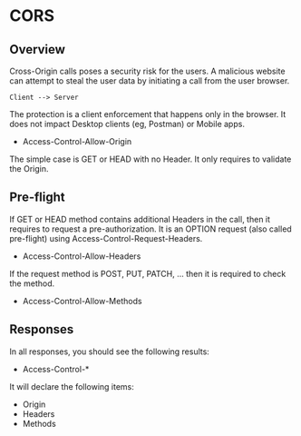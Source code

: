 CORS
=====

## Overview

Cross-Origin calls poses a security risk for the users. 
A malicious website can attempt to steal the user data by initiating a call
from the user browser.

    Client --> Server

The protection is a client enforcement that happens only in the browser. It does not impact Desktop clients (eg, Postman) or Mobile apps.

* Access-Control-Allow-Origin

The simple case is GET or HEAD with no Header. It only requires to validate the Origin.

## Pre-flight

If GET or HEAD method contains additional Headers in the call, then it requires 
to request a pre-authorization. It is an OPTION request (also called pre-flight)
using Access-Control-Request-Headers.

*  Access-Control-Allow-Headers

If the request method is POST, PUT, PATCH, ... then it is required to check the method.

* Access-Control-Allow-Methods

## Responses

In all responses, you should see the following results:

* Access-Control-*

It will declare the following items:

* Origin
* Headers
* Methods
